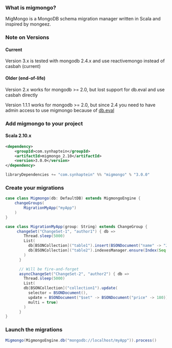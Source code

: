 ### What is migmongo?

MigMongo is a MongoDB schema migration manager written in Scala and inspired by mongeez.

### Note on Versions

#### Current

Version 3.x is tested with mongodb 2.4.x and use reactivemongo instead of casbah (current)

#### Older (end-of-life)

Version 2.x works for mongodb >= 2.0, but lost support for db.eval and use casbah directly

Version 1.1.1 works for mongodb >= 2.0, but since 2.4 you need to have admin access to use migmongo because of [db.eval](http://docs.mongodb.org/manual/reference/method/db.eval/)

### Add migmongo to your project

#### Scala 2.10.x
```xml
<dependency>
    <groupId>com.synhaptein</groupId>
	<artifactId>migmongo_2.10</artifactId>
	<version>3.0.0</version>
</dependency>
```

```scala
libraryDependencies += "com.synhaptein" %% "migmongo" % "3.0.0"
```

### Create your migrations
```scala
case class Migmongo(db: DefaultDB) extends MigmongoEngine {
    changeGroups(
        MigrationMyApp("myApp")
    )
}

case class MigrationMyApp(group: String) extends ChangeGroup {
     changeSet("ChangeSet-1", "author1") { db =>
        Thread.sleep(5000)
        List(
          db[BSONCollection]("table1").insert(BSONDocument("name" -> "John Doe")),
          db[BSONCollection]("table2").indexesManager.ensure(Index(Seq("field1" -> Ascending, "field2" -> Descending)))
        )
      }

      // Will be fire-and-forget
      asyncChangeSet("ChangeSet-2", "author2") { db =>
        Thread.sleep(5000)
        List(
        db[BSONCollection]("collection1").update(
          selector = BSONDocument(),
          update = BSONDocument("$set" -> BSONDocument("price" -> 180)),
          multi = true)
        )
      }
}
```

### Launch the migrations

```scala
Migmongo(MigmongoEngine.db("mongodb://localhost/myApp")).process()
```